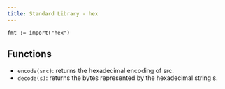 ```yaml
---
title: Standard Library - hex
---
```


```golang
fmt := import("hex")
```

## Functions

- `encode(src)`: returns the hexadecimal encoding of src.
- `decode(s)`: returns the bytes represented by the hexadecimal string s.
